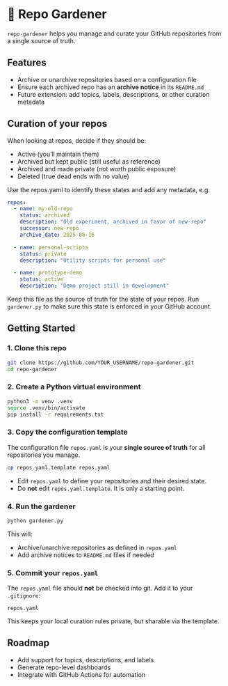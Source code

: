# 🌱 Repo Gardener

`repo-gardener` helps you manage and curate your GitHub repositories from a single source of truth.

## Features

- Archive or unarchive repositories based on a configuration file
- Ensure each archived repo has an **archive notice** in its `README.md`
- Future extension: add topics, labels, descriptions, or other curation metadata

## Curation of your repos

When looking at repos, decide if they should be:

- Active (you’ll maintain them)
- Archived but kept public (still useful as reference)
- Archived and made private (not worth public exposure)
- Deleted (true dead ends with no value)

Use the repos.yaml to identify these states and add any metadata, e.g.

```yaml
repos:
  - name: my-old-repo
    status: archived
    description: "Old experiment, archived in favor of new-repo"
    successor: new-repo
    archive_date: 2025-08-16

  - name: personal-scripts
    status: private
    description: "Utility scripts for personal use"

  - name: prototype-demo
    status: active
    description: "Demo project still in development"
```

Keep this file as the source of truth for the state of your repos. Run `gardener.py` to make sure this state is enforced in your GitHub account.

## Getting Started

### 1. Clone this repo

```bash
git clone https://github.com/YOUR_USERNAME/repo-gardener.git
cd repo-gardener
```

### 2. Create a Python virtual environment

```bash
python3 -m venv .venv
source .venv/bin/activate
pip install -r requirements.txt
```

### 3. Copy the configuration template

The configuration file `repos.yaml` is your **single source of truth** for all repositories you manage.

```bash
cp repos.yaml.template repos.yaml
```

- Edit `repos.yaml` to define your repositories and their desired state.
- Do **not** edit `repos.yaml.template`. It is only a starting point.

### 4. Run the gardener

```bash
python gardener.py
```

This will:
- Archive/unarchive repositories as defined in `repos.yaml`
- Add archive notices to `README.md` files if needed

### 5. Commit your `repos.yaml`

The `repos.yaml` file should **not** be checked into git. Add it to your `.gitignore`:

```gitignore
repos.yaml
```

This keeps your local curation rules private, but sharable via the template.

## Roadmap

- Add support for topics, descriptions, and labels
- Generate repo-level dashboards
- Integrate with GitHub Actions for automation
